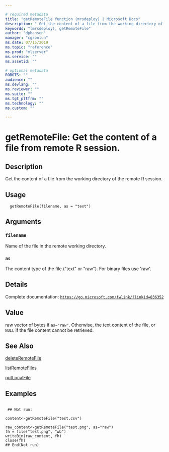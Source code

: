 ```yaml
--- 

# required metadata 
title: "getRemoteFile function (mrsdeploy) | Microsoft Docs" 
description: " Get the content of a file from the working directory of the remote R session. " 
keywords: "(mrsdeploy), getRemoteFile" 
author: "dphansen" 
manager: "cgronlun" 
ms.date: 07/15/2019
ms.topic: "reference" 
ms.prod: "mlserver"  
ms.service: "" 
ms.assetid: "" 

# optional metadata 
ROBOTS: "" 
audience: "" 
ms.devlang: "" 
ms.reviewer: "" 
ms.suite: "" 
ms.tgt_pltfrm: "" 
ms.technology: "" 
ms.custom: "" 

--- 
```





 # getRemoteFile: Get the content of a file from remote R session. 
 ## Description

Get the content of a file from the working directory of the remote R session.


 ## Usage

```   
  getRemoteFile(filename, as = "text")

```

 ## Arguments



 ### `filename`
 Name of the file in the remote working directory. 



 ### `as`
 The content type of the file ("text" or "raw").  For binary files use 'raw'. 



 ## Details

Complete documentation: [`https://go.microsoft.com/fwlink/?linkid=836352`](https://go.microsoft.com/fwlink/?linkid=836352)



 ## Value

raw vector of bytes if `as="raw"`. Otherwise, the text content of the file, 
or `NULL` if the file content cannot be retrieved.

 ## See Also

[deleteRemoteFile](deleteRemoteFile.md)

[listRemoteFiles](listRemoteFiles.md)

[putLocalFile](putLocalFile.md)

 ## Examples

 ```

  ## Not run:

content<-getRemoteFile("test.csv")

raw_content<-getRemoteFile("test.png", as="raw")
fh = file("test.png", "wb")
writeBin(raw_content, fh)
close(fh)
 ## End(Not run) 
```

